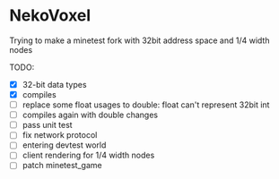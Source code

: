 # NekoVoxel

Trying to make a minetest fork with 32bit address space and 1/4 width nodes


TODO:

+ [x] 32-bit data types
+ [x] compiles
+ [ ] replace some float usages to double: float can't represent 32bit int
+ [ ] compiles again with double changes
+ [ ] pass unit test
+ [ ] fix network protocol
+ [ ] entering devtest world
+ [ ] client rendering for 1/4 width nodes
+ [ ] patch minetest_game
